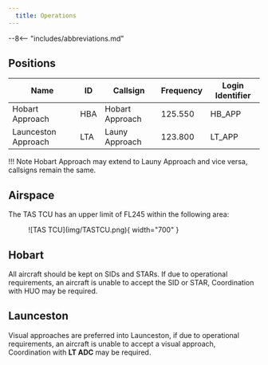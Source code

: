 ```yaml
---
  title: Operations
---
```


--8<-- "includes/abbreviations.md"

## Positions

| Name               | ID      | Callsign       | Frequency        | Login Identifier              |
| ------------------ | --------------| -------------- | ---------------- | ---------------------|
| Hobart Approach  | HBA | Hobart Approach  | 125.550       | HB_APP    |
| Launceston Approach  | LTA | Launy Approach   | 123.800        | LT_APP                 |

!!! Note
    Hobart Approach may extend to Launy Approach and vice versa, callsigns remain the same.

## Airspace
The TAS TCU has an upper limit of FL245 within the following area:

<figure markdown>
![TAS TCU](img/TASTCU.png){ width="700" }
</figure>

## Hobart

All aircraft should be kept on SIDs and STARs. If due to operational requirements, an aircraft is unable to accept the SID or STAR, Coordination with HUO may be required.

## Launceston

Visual approaches are preferred into Launceston, if due to operational requirements, an aircraft is unable to accept a visual approach, Coordination with **LT ADC** may be required.